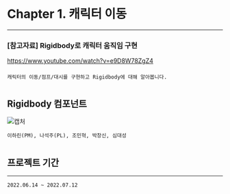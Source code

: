 # Chapter 1. 캐릭터 이동 
***
### [참고자료] Rigidbody로 캐릭터 움직임 구현
https://www.youtube.com/watch?v=e9D8W78ZgZ4
####
    캐릭터의 이동/점프/대시를 구현하고 Rigidbody에 대해 알아봅니다.
#
## Rigidbody 컴포넌트
![캡처](https://user-images.githubusercontent.com/86524081/202970747-349b56f7-20ae-4247-b544-cce7935385e7.PNG)

    이하린(PM), 나석주(PL), 조민혁, 박창신, 심대성
#
## 프로젝트 기간
***
    2022.06.14 ~ 2022.07.12
